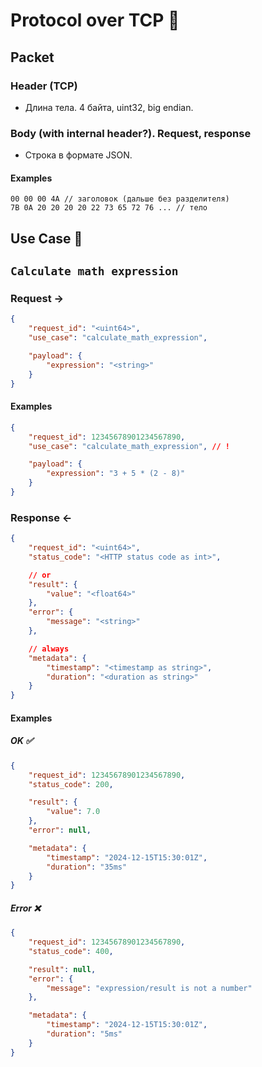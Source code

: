 # Protocol over TCP 🧬

## Packet

### Header (TCP)

- Длина тела. 4 байта, uint32, big endian.

### Body (with internal header?). Request, response

- Строка в формате JSON.

#### Examples

```hex
00 00 00 4A // заголовок (дальше без разделителя)
7B 0A 20 20 20 20 22 73 65 72 76 ... // тело
```

<!-- -------------------------------------------- -->

## Use Case 🧭

## `Calculate math expression`

### Request ->

```json
{
    "request_id": "<uint64>",
    "use_case": "calculate_math_expression",

    "payload": {
        "expression": "<string>"
    }
}
```

#### Examples

```json
{
    "request_id": 12345678901234567890,
    "use_case": "calculate_math_expression", // !

    "payload": {
        "expression": "3 + 5 * (2 - 8)"
    }
}
```

### Response <-

```json
{
    "request_id": "<uint64>",
    "status_code": "<HTTP status code as int>",

    // or
    "result": {
        "value": "<float64>"
    },
    "error": {
        "message": "<string>"
    },

    // always
    "metadata": {
        "timestamp": "<timestamp as string>",
        "duration": "<duration as string>"
    }
}
```

#### Examples

##### OK ✅

```json
{
    "request_id": 12345678901234567890,
    "status_code": 200,

    "result": {
        "value": 7.0
    },
    "error": null,

    "metadata": {
        "timestamp": "2024-12-15T15:30:01Z",
        "duration": "35ms"
    }
}
```

##### Error ❌

```json
{
    "request_id": 12345678901234567890,
    "status_code": 400,

    "result": null,
    "error": {
        "message": "expression/result is not a number"
    },

    "metadata": {
        "timestamp": "2024-12-15T15:30:01Z",
        "duration": "5ms"
    }
}
```

<!-- -------------------------------------------- -->